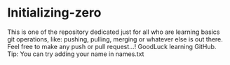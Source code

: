 # Initializing-zero
This is one of the repository dedicated just for all who are learning basics git operations, like: pushing, pulling, merging or whatever else is out there. Feel free to make any push or pull request...! GoodLuck learning GitHub.
Tip: You can try adding your name in names.txt
